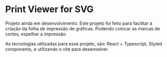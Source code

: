 # Print Viewer for SVG

Projeto ainda em desenvolvimento.
Este projeto foi feito para facilitar a criação da folha de impressão de gráficas. Podendo colocar as marcas de cortes, espelhar a impressão.

As tecnologias utilizadas para esse projeto, são:
React + Typescript, Styled components, e utilizando o vite para desenvolver.

